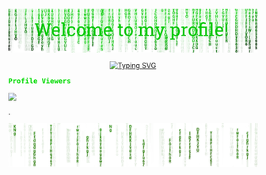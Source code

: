 ![WelcomePage](assets/header.png)

<div align="center">
<a href="https://git.io/typing-svg"><img src="https://readme-typing-svg.demolab.com?font=Fira+Code&weight=700&duration=7000&pause=1000&color=00DB01&random=false&width=435&lines=The+five+boxing+wizards+jump+quickly" alt="Typing SVG" /></a>
</div>

<link href="https://fonts.googleapis.com/css2?family=Fira+Code&display=swap" rel="stylesheet">



<span style="font-family: 'Fira Code', monospace; color: #00DB01FF;"><strong>Profile Viewers</strong></span>


<img align="center" src="https://profile-counter.glitch.me/{ricoglr}/count.svg"/>








.

![WelcomePage](assets/footer.png)
